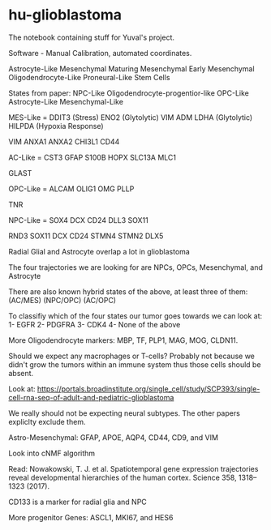 # hu-glioblastoma

The notebook containing stuff for Yuval's project.

Software - Manual Calibration, automated coordinates.

Astrocyte-Like
Mesenchymal
Maturing Mesenchymal
Early Mesenchymal
Oligodendrocyte-Like
Proneural-Like
Stem Cells

States from paper:
NPC-Like
Oligodendrocyte-progentior-like OPC-Like
Astrocyte-Like
Mesenchymal-Like

MES-Like = 
DDIT3 (Stress)
ENO2 (Glytolytic)
VIM
ADM
LDHA (Glytolytic)
HILPDA (Hypoxia Response)

VIM
ANXA1
ANXA2
CHI3L1
CD44

AC-Like = 
CST3
GFAP
S100B
HOPX
SLC13A
MLC1

GLAST

OPC-Like = 
ALCAM
OLIG1
OMG
PLLP

TNR

NPC-Like = 
SOX4
DCX
CD24
DLL3
SOX11

RND3
SOX11
DCX
CD24
STMN4
STMN2
DLX5

Radial Glial and Astrocyte overlap a lot in glioblastoma

The four trajectories we are looking for are NPCs, OPCs, Mesenchymal, and Astrocyte

There are also known hybrid states of the above, at least three of them:
(AC/MES) (NPC/OPC) (AC/OPC)

To classifiy which of the four states our tumor goes towards we can look at:
1- EGFR
2- PDGFRA
3- CDK4
4- None of the above

More Oligodendrocyte markers:
MBP, TF, PLP1, MAG, MOG, CLDN11.

Should we expect any macrophages or T-cells?
Probably not because we didn't grow the tumors within an immune system thus those cells should be absent. 

Look at:
https://portals.broadinstitute.org/single_cell/study/SCP393/single-cell-rna-seq-of-adult-and-pediatric-glioblastoma

We really should not be expecting neural subtypes. The other papers expliclty exclude them.

Astro-Mesenchymal:
GFAP, APOE, AQP4, CD44, CD9, and VIM


Look into cNMF algorithm

Read:
Nowakowski, T. J. et al. Spatiotemporal gene expression trajectories reveal
developmental hierarchies of the human cortex. Science 358, 1318–1323
(2017).

CD133 is a marker for radial glia and NPC

More progenitor Genes:
ASCL1, MKI67, and HES6
